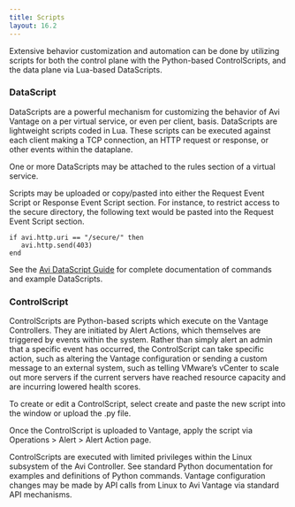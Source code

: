 ```yaml
---
title: Scripts
layout: 16.2
---
```

Extensive behavior customization and automation can be done by utilizing scripts for both the control plane with the Python-based ControlScripts, and the data plane via Lua-based DataScripts.

### DataScript

DataScripts are a powerful mechanism for customizing the behavior of Avi Vantage on a per virtual service, or even per client, basis. DataScripts are lightweight scripts coded in Lua. These scripts can be executed against each client making a TCP connection, an HTTP request or response, or other events within the dataplane.

One or more DataScripts may be attached to the rules section of a virtual service.

Scripts may be uploaded or copy/pasted into either the Request Event Script or Response Event Script section. For instance, to restrict access to the secure directory, the following text would be pasted into the Request Event Script section.

<pre><code class="language-lua">if avi.http.uri == "/secure/" then
   avi.http.send(403)
end</code></pre>  

See the <a href="/docs/16.2/datascript-guide">Avi DataScript Guide</a> for complete documentation of commands and example DataScripts.

### ControlScript

ControlScripts are Python-based scripts which execute on the Vantage Controllers. They are initiated by Alert Actions, which themselves are triggered by events within the system. Rather than simply alert an admin that a specific event has occurred, the ControlScript can take specific action, such as altering the Vantage configuration or sending a custom message to an external system, such as telling VMware’s vCenter to scale out more servers if the current servers have reached resource capacity and are incurring lowered health scores.

To create or edit a ControlScript, select create and paste the new script into the window or upload the .py file.

Once the ControlScript is uploaded to Vantage, apply the script via Operations > Alert > Alert Action page.

ControlScripts are executed with limited privileges within the Linux subsystem of the Avi Controller. See standard Python documentation for examples and definitions of Python commands. Vantage configuration changes may be made by API calls from Linux to Avi Vantage via standard API mechanisms.
 